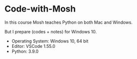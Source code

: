 # Code-with-Mosh

In this course Mosh teaches Python on both Mac and Windows. 

But I prepare (codes + notes) for Windows 10.

- Operating System: Windows 10, 64 bit
- Editor: VSCode 1.55.0
- Python: 3.9.0
